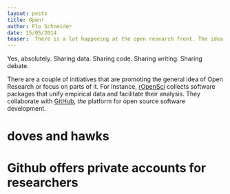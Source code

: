```yaml
---
layout: posts
title: Open!
author: Flo Schneider
date: 15/05/2014
teaser:  There is a lot happening at the open research front. The idea is that making the entire research process, from the raw data to the writing and publishing, transparent to the community would boost the process of knowledge development. Research would become more reproducible, better documented, and more agile. Intriguing? 
---
```


Yes, absolutely. 
[](https://en.wikipedia.org/wiki/Open_science)
Sharing data.
Sharing code. 
Sharing writing.
Sharing debate. 

There are a couple of initiatives that are promoting the general idea of Open Research or focus on parts of it. For instance, [rOpenSci]() collects software packages that unify empirical data and facilitate their analysis. They collaborate with [GitHub](http://ropensci.org/), *the* platform for open source software development. 

# doves and hawks


# Github offers private accounts for researchers